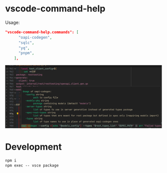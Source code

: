 # vscode-command-help


Usage:

```json
"vscode-command-help.commands": [
      "oapi-codegen",
      "sqlc",
      "yq",
      "pnpm",
    ],
```

![alt text](./.github/example.png)

# Development

```
npm i
npm exec -- vsce package
```
